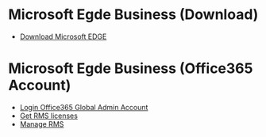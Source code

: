 # Microsoft Egde Business (Download)
- [Download Microsoft EDGE](https://www.microsoft.com/en-us/edge/business/download)
# Microsoft Egde Business (Office365 Account)
- [Login Office365 Global Admin Account](https://portal.office.com)
- [Get RMS licenses](https://signup.microsoft.com/signup?sku=rms)
- [Manage RMS](https://account.activedirectory.windowsazure.com/RmsOnline/Manage.aspx)
